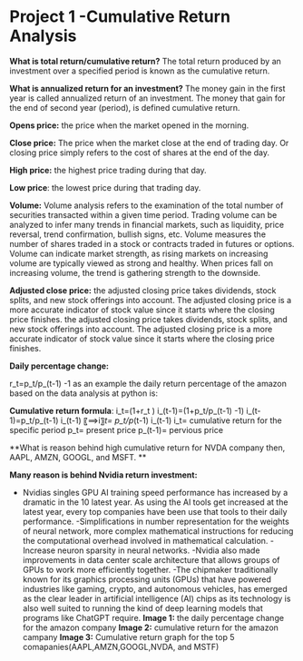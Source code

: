 # Project 1 -Cumulative Return Analysis

**What is total return/cumulative return?**
The total return produced by an investment over a specified period is known as the cumulative return. 

**What is annualized return for an investment?**
The money gain in the first year is called annualized return of an investment. The money that gain for the end of second year (period), is defined cumulative return. 

**Opens price:**
the price when the market opened in the morning. 

**Close price:**
The price when the market close at the end of trading day. Or closing price simply refers to the cost of shares at the end of the day.

**High price:**
the highest price trading during that day. 

**Low price**: 
the lowest price during that trading day. 

**Volume:**
Volume analysis refers to the examination of the total number of securities transacted within a given time period. Trading volume can be analyzed to infer many trends in financial markets, such as liquidity, price reversal, trend confirmation, bullish signs, etc.
Volume measures the number of shares traded in a stock or contracts traded in futures or options. Volume can indicate market strength, as rising markets on increasing volume are typically viewed as strong and healthy. When prices fall on increasing volume, the trend is gathering strength to the downside.

**Adjusted close price:**
the adjusted closing price takes dividends, stock splits, and new stock offerings into account. The adjusted closing price is a more accurate indicator of stock value since it starts where the closing price finishes. the adjusted closing price takes dividends, stock splits, and new stock offerings into account. The adjusted closing price is a more accurate indicator of stock value since it starts where the closing price finishes.

**Daily percentage change:**

r_t=p_t/p_(t-1) -1
as an example the daily return percentage of the amazon based on the data analysis at python is:

**Cumulative return formula**:
i_t=(1+r_t ) i_(t-1)=(1+p_t/p_(t-1) -1) i_(t-1)=p_t/p_(t-1)  i_(t-1)
〖⟹i〗_t=  p_t/p_(t-1)  i_(t-1)
i_t= cumulative return for the specific period
p_t= present price 
p_(t-1)= pervious price 

**What is reason behind high cumulative return for NVDA company then, AAPL, AMZN, GOOGL, and MSFT. **

**Many reason is behind Nvidia return investment:**
- Nvidias singles GPU AI training speed performance has increased by a dramatic in the 10 latest year. As using the AI tools get increased at the latest year, every top companies have been use that tools to their daily performance. 
-Simplifications in number representation for the weights of neural network, more complex mathematical instructions for reducing the computational overhead involved in mathematical calculation. 
-Increase neuron sparsity in neural networks.
-Nvidia also made improvements in data center scale architecture that allows groups of GPUs to work more efficiently together.
-The chipmaker traditionally known for its graphics processing units (GPUs) that have powered industries like gaming, crypto, and autonomous vehicles, has emerged as the clear leader in artificial intelligence (AI) chips as its technology is also well suited to running the kind of deep learning models that programs like ChatGPT require.
**Image 1:**
  the daily percentage change for the amazon company 
 **Image 2:**
  cumulative return for the amazon campany
  **Image 3:**
  Cumulative return graph for the top 5 comapanies(AAPL,AMZN,GOOGL,NVDA, and MSTF)
  
